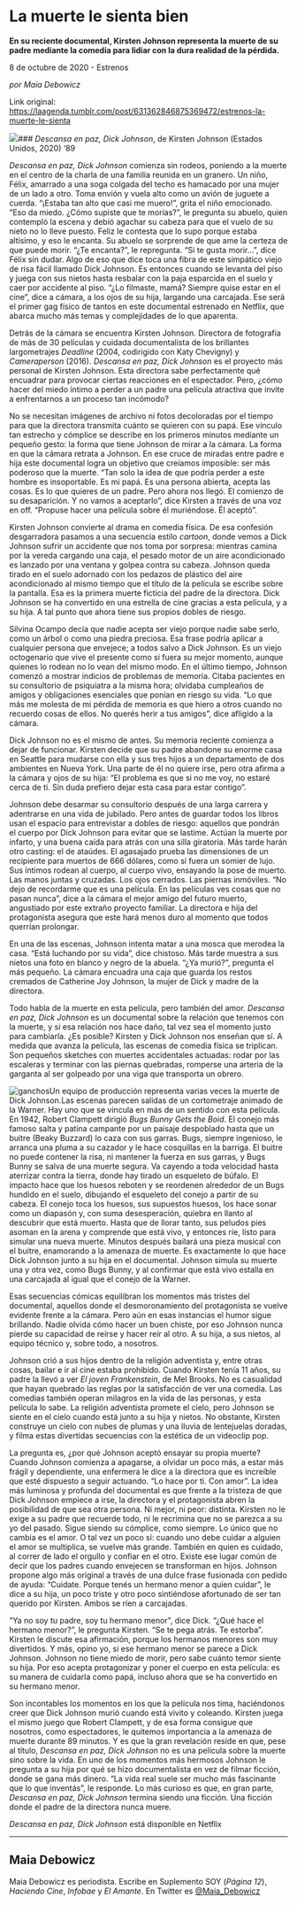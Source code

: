 # La muerte le sienta bien

**En su reciente documental, Kirsten Johnson representa la muerte de su padre mediante la comedia para lidiar con la dura realidad de la pérdida.**

8 de octubre de 2020 - Estrenos

_por Maia Debowicz_

Link original: https://laagenda.tumblr.com/post/631362846875369472/estrenos-la-muerte-le-sienta

![](https://64.media.tumblr.com/b795f7f554bae8cf35eec0418a56eced/e7958f78ea5e8a9c-67/s500x750/356e089d72c3bee6e7dd0b1e40ac8b1745719fcf.jpg)### *Descansa en paz, Dick Johnson*, de Kirsten Johnson (Estados Unidos, 2020) ‘89

*Descansa en paz, Dick Johnson* comienza sin rodeos, poniendo a la muerte en el centro de la charla de una familia reunida en un granero. Un niño, Félix, amarrado a una soga colgada del techo es hamacado por una mujer de un lado a otro. Toma envión y vuela alto como un avión de juguete a cuerda. “¡Estaba tan alto que casi me muero!”, grita el niño emocionado. “Eso da miedo. ¿Cómo supiste que te morías?”, le pregunta su abuelo, quien contempló la escena y debió agachar su cabeza para que el vuelo de su nieto no lo lleve puesto. Feliz le contesta que lo supo porque estaba altísimo, y eso le encanta. Su abuelo se sorprende de que ame la certeza de que puede morir. “¿Te encanta?”, le repregunta. “Si te gusta morir…”, dice Félix sin dudar. Algo de eso que dice toca una fibra de este simpático viejo de risa fácil llamado Dick Johnson. Es entonces cuando se levanta del piso y juega con sus nietos hasta resbalar con la paja esparcida en el suelo y caer por accidente al piso. “¿Lo filmaste, mamá? Siempre quise estar en el cine”, dice a cámara, a los ojos de su hija, largando una carcajada. Ese será el primer gag físico de tantos en este documental estrenado en Netflix, que abarca mucho más temas y complejidades de lo que aparenta. 

Detrás de la cámara se encuentra Kirsten Johnson. Directora de fotografía de más de 30 películas y cuidada documentalista de los brillantes largometrajes *Deadline* (2004, codirigido con Katy Chevigny) y *Cameraperson* (2016). *Descansa en paz, Dick Johnson* es el proyecto más personal de Kirsten Johnson. Esta directora sabe perfectamente qué encuadrar para provocar ciertas reacciones en el espectador. Pero, ¿cómo hacer del miedo íntimo a perder a un padre una película atractiva que invite a enfrentarnos a un proceso tan incómodo? 

No se necesitan imágenes de archivo ni fotos decoloradas por el tiempo para que la directora transmita cuánto se quieren con su papá. Ese vínculo tan estrecho y cómplice se describe en los primeros minutos mediante un pequeño gesto: la forma que tiene Johnson de mirar a la cámara. La forma en que la cámara retrata a Johnson. En ese cruce de miradas entre padre e hija este documental logra un objetivo que creíamos imposible: ser más poderoso que la muerte. “Tan solo la idea de que podría perder a este hombre es insoportable. Es mi papá. Es una persona abierta, acepta las cosas. Es lo que quieres de un padre. Pero ahora nos llegó. El comienzo de su desaparición. Y no vamos a aceptarlo”, dice Kirsten a través de una voz en off. “Propuse hacer una película sobre él muriéndose. Él aceptó”. 

Kirsten Johnson convierte al drama en comedia física. De esa confesión desgarradora pasamos a una secuencia estilo *cartoon*, donde vemos a Dick Johnson sufrir un accidente que nos toma por sorpresa: mientras camina por la vereda cargando una caja, el pesado motor de un aire acondicionado es lanzado por una ventana y golpea contra su cabeza. Johnson queda tirado en el suelo adornado con los pedazos de plástico del aire acondicionado al mismo tiempo que el título de la película se escribe sobre la pantalla. Esa es la primera muerte ficticia del padre de la directora. Dick Johnson se ha convertido en una estrella de cine gracias a esta película, y a su hija. A tal punto que ahora tiene sus propios dobles de riesgo. 

Silvina Ocampo decía que nadie acepta ser viejo porque nadie sabe serlo, como un árbol o como una piedra preciosa. Esa frase podría aplicar a cualquier persona que envejece; a todos salvo a Dick Johnson. Es un viejo octogenario que vive el presente como si fuera su mejor momento, aunque quienes lo rodean no lo vean del mismo modo. En el último tiempo, Johnson comenzó a mostrar indicios de problemas de memoria. Citaba pacientes en su consultorio de psiquiatra a la misma hora; olvidaba cumpleaños de amigos y obligaciones esenciales que ponían en riesgo su vida. “Lo que más me molesta de mi pérdida de memoria es que hiero a otros cuando no recuerdo cosas de ellos. No querés herir a tus amigos”, dice afligido a la cámara.

Dick Johnson no es el mismo de antes. Su memoria reciente comienza a dejar de funcionar. Kirsten decide que su padre abandone su enorme casa en Seattle para mudarse con ella y sus tres hijos a un departamento de dos ambientes en Nueva York. Una parte de él no quiere irse, pero otra afirma a la cámara y ojos de su hija: “El problema es que si no me voy, no estaré cerca de ti. Sin duda prefiero dejar esta casa para estar contigo”.

Johnson debe desarmar su consultorio después de una larga carrera y adentrarse en una vida de jubilado. Pero antes de guardar todos los libros usan el espacio para entrevistar a dobles de riesgo: aquellos que pondrán el cuerpo por Dick Johnson para evitar que se lastime. Actúan la muerte por infarto, y una buena caída para atrás con una silla giratoria. Más tarde harán otro casting: el de ataúdes. El agasajado prueba las dimensiones de un recipiente para muertos de 666 dólares, como si fuera un somier de lujo. Sus íntimos rodean al cuerpo, al cuerpo vivo, ensayando la pose de muerto. Las manos juntas y cruzadas. Los ojos cerrados. Las piernas inmóviles. “No dejo de recordarme que es una película. En las películas ves cosas que no pasan nunca”, dice a la cámara el mejor amigo del futuro muerto, angustiado por este extraño proyecto familiar. La directora e hija del protagonista asegura que este hará menos duro al momento que todos querrían prolongar. 

En una de las escenas, Johnson intenta matar a una mosca que merodea la casa. “Está luchando por su vida”, dice chistoso. Más tarde muestra a sus nietos una foto en blanco y negro de la abuela. “¿Ya murió?”, pregunta el más pequeño. La cámara encuadra una caja que guarda los restos cremados de Catherine Joy Johnson, la mujer de Dick y madre de la directora.

Todo habla de la muerte en esta película, pero también del amor. *Descansa en paz, Dick Johnson* es un documental sobre la relación que tenemos con la muerte, y si esa relación nos hace daño, tal vez sea el momento justo para cambiarla. ¿Es posible? Kirsten y Dick Johnson nos enseñan que sí. A medida que avanza la película, las escenas de comedia física se triplican. Son pequeños sketches con muertes accidentales actuadas: rodar por las escaleras y terminar con las piernas quebradas, romperse una arteria de la garganta al ser golpeado por una viga que transporta un obrero. 

![ganchos](https://64.media.tumblr.com/4be816d3ba8960dbcfd241e0bc11f209/e7958f78ea5e8a9c-ff/s500x750/45452b27262f3eae5bff0cb202e03970f5521337.jpg)Un equipo de producción representa varias veces la muerte de Dick Johnson.Las escenas parecen salidas de un cortometraje animado de la Warner. Hay uno que se vincula en más de un sentido con esta película. En 1942, Robert Clampett dirigió *Bugs Bunny Gets the Boid*. El conejo más famoso salta y patina campante por un paisaje despoblado hasta que un buitre (Beaky Buzzard) lo caza con sus garras. Bugs, siempre ingenioso, le arranca una pluma a su cazador y le hace cosquillas en la barriga. El buitre no puede contener la risa, ni mantener la fuerza en sus garras, y Bugs Bunny se salva de una muerte segura. Va cayendo a toda velocidad hasta aterrizar contra la tierra, donde hay tirado un esqueleto de búfalo. El impacto hace que los huesos reboten y se reordenen alrededor de un Bugs hundido en el suelo, dibujando el esqueleto del conejo a partir de su cabeza. El conejo toca los huesos, sus supuestos huesos, los hace sonar como un diapasón y, con suma desesperación, quiebra en llanto al descubrir que está muerto. Hasta que de llorar tanto, sus peludos pies asoman en la arena y comprende que está vivo, y entonces ríe, listo para simular una nueva muerte. Minutos después bailará una pieza musical con el buitre, enamorando a la amenaza de muerte. Es exactamente lo que hace Dick Johnson junto a su hija en el documental. Johnson simula su muerte una y otra vez, como Bugs Bunny, y al confirmar que está vivo estalla en una carcajada al igual que el conejo de la Warner. 

Esas secuencias cómicas equilibran los momentos más tristes del documental, aquellos donde el desmoronamiento del protagonista se vuelve evidente frente a la cámara. Pero aún en esas instancias el humor sigue brillando. Nadie olvida cómo hacer un buen chiste, por eso Johnson nunca pierde su capacidad de reírse y hacer reír al otro. A su hija, a sus nietos, al equipo técnico y, sobre todo, a nosotros. 

Johnson crió a sus hijos dentro de la religión adventista y, entre otras cosas, bailar e ir al cine estaba prohibido. Cuando Kirsten tenía 11 años, su padre la llevó a ver *El joven Frankenstein*, de Mel Brooks. No es casualidad que hayan quebrado las reglas por la satisfacción de ver una comedia. Las comedias también operan milagros en la vida de las personas, y esta película lo sabe. La religión adventista promete el cielo, pero Johnson se siente en el cielo cuando está junto a su hija y nietos. No obstante, Kirsten construye un cielo con nubes de plumas y una lluvia de lentejuelas doradas, y filma estas divertidas secuencias con la estética de un videoclip pop.

La pregunta es, ¿por qué Johnson aceptó ensayar su propia muerte? Cuando Johnson comienza a apagarse, a olvidar un poco más, a estar más frágil y dependiente, una enfermera le dice a la directora que es increíble que esté dispuesto a seguir actuando. “Lo hace por ti. Con amor”. La idea más luminosa y profunda del documental es que frente a la tristeza de que Dick Johnson empiece a irse, la directora y el protagonista abren la posibilidad de que sea otra persona. Ni mejor, ni peor: distinta. Kirsten no le exige a su padre que recuerde todo, ni le recrimina que no se parezca a su yo del pasado. Sigue siendo su cómplice, como siempre. Lo único que no cambia es el amor. O tal vez un poco sí: cuando uno debe cuidar a alguien el amor se multiplica, se vuelve más grande. También en quien es cuidado, al correr de lado el orgullo y confiar en el otro. Existe ese lugar común de decir que los padres cuando envejecen se transforman en hijos. Johnson propone algo más original a través de una dulce frase fusionada con pedido de ayuda: “Cuidate. Porque tenés un hermano menor a quien cuidar”, le dice a su hija, un poco triste y otro poco sintiéndose afortunado de ser tan querido por Kirsten. Ambos se ríen a carcajadas. 

“Ya no soy tu padre, soy tu hermano menor”, dice Dick. “¿Qué hace el hermano menor?”, le pregunta Kirsten. “Se te pega atrás. Te estorba”. Kirsten le discute esa afirmación, porque los hermanos menores son muy divertidos. Y más, opino yo, si ese hermano menor se parece a Dick Johnson. Johnson no tiene miedo de morir, pero sabe cuánto temor siente su hija. Por eso acepta protagonizar y poner el cuerpo en esta película: es su manera de cuidarla como papá, incluso ahora que se ha convertido en su hermano menor.

Son incontables los momentos en los que la película nos tima, haciéndonos creer que Dick Johnson murió cuando está vivito y coleando. Kirsten juega el mismo juego que Robert Clampett, y de esa forma consigue que nosotros, como espectadores, le quitemos importancia a la amenaza de muerte durante 89 minutos. Y es que la gran revelación reside en que, pese al título, *Descansa en paz, Dick Johnson* no es una película sobre la muerte sino sobre la vida. En uno de los momentos más hermosos Johnson le pregunta a su hija por qué se hizo documentalista en vez de filmar ficción, donde se gana más dinero. “La vida real suele ser mucho más fascinante que lo que inventás”, le responde. Lo más curioso es que, en gran parte, *Descansa en paz, Dick Johnson* termina siendo una ficción. Una ficción donde el padre de la directora nunca muere. 

*Descansa en paz, Dick Johnson* está disponible en Netflix

  




---

 Maia Debowicz
--------------

 Maia Debowicz es periodista. Escribe en Suplemento SOY (*Página 12*), *Haciendo Cine*, *Infobae* y *El Amante*. En Twitter es [@Maia\_Debowicz](https://twitter.com/Maia_Debowicz?lang=es%E2%80%9D%0D%0Atarget=) 

